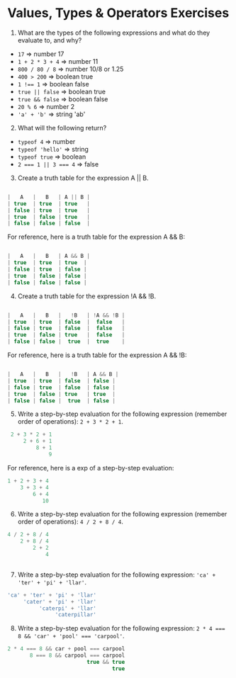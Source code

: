 # Values, Types & Operators Exercises

1. What are the types of the following expressions and what do they evaluate to, and why?
* `17` => number 17
* `1 + 2 * 3 + 4` => number 11
* `800 / 80 / 8` => number 10/8 or 1.25
* `400 > 200` => boolean true
* `1 !== 1` => boolean false
* `true || false` => boolean true
* `true && false` => boolean false
* `20 % 6` => number 2
* `'a' + 'b'` => string 'ab'

2. What will the following return?
* `typeof 4` => number
*  `typeof 'hello'` => string
*  `typeof true` => boolean
* `2 === 1 || 3 === 4` => false

3. Create a truth table for the expression A || B.

``` js

|   A   |   B   | A || B |
| true  | true  | true   |
| false | true  | true   |
| true  | false | true   |
| false | false | false  |

```
For reference, here is a truth table for the expression A && B:

``` js

|   A   |   B   | A && B |
| true  | true  | true  |
| false | true  | false |
| true  | false | false |
| false | false | false |

```
4. Create a truth table for the expression !A && !B.

``` js

|   A   |   B   |   !B   | !A && !B |
| true  | true  | false  |  false   |
| false | true  | false  |  false   |
| true  | false | true   |  false   |
| false | false |  true  |  true    |

```

For reference, here is a truth table for the expression A && !B:

``` js

|   A   |   B   |   !B   | A && B |
| true  | true  | false  | false |
| false | true  | false  | false |
| true  | false | true   | true  |
| false | false |  true  | false |

```
5. Write a step-by-step evaluation for the following expression (remember order of operations):
`2 + 3 * 2 + 1`.
``` js
 2 + 3 * 2 + 1
     2 + 6 + 1
         8 + 1
             9
```
  For reference, here is a exp of a step-by-step evaluation:
  ```js
  1 + 2 + 3 + 4
      3 + 3 + 4
          6 + 4
             10
  ```

 6. Write a step-by-step evaluation for the following expression (remember order of operations): `4 / 2 + 8 / 4`.
 ``` js
 4 / 2 + 8 / 4
     2 + 8 / 4
         2 + 2
             4
             
 ```

 7. Write a step-by-step evaluation for the following expression: `'ca' + 'ter' + 'pi' + 'llar'`.
 ``` js
 'ca' + 'ter' + 'pi' + 'llar'
      'cater' + 'pi' + 'llar'
           'caterpi' + 'llar'
                'caterpillar'
 ```
 8. Write a step-by-step evaluation for the following expression: `2 * 4 === 8 && 'car' + 'pool' === 'carpool'`.
 ``` js
 2 * 4 === 8 && car + pool === carpool
        8 === 8 && carpool === carpool
                          true && true
                                  true
 ```
